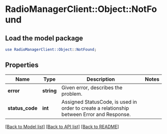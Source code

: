# RadioManagerClient::Object::NotFound

## Load the model package
```perl
use RadioManagerClient::Object::NotFound;
```

## Properties
Name | Type | Description | Notes
------------ | ------------- | ------------- | -------------
**error** | **string** | Given error, describes the problem. | 
**status_code** | **int** | Assigned StatusCode, is used in order to create a relationship between Error and Response. | 

[[Back to Model list]](../README.md#documentation-for-models) [[Back to API list]](../README.md#documentation-for-api-endpoints) [[Back to README]](../README.md)


